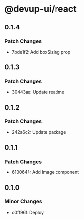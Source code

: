 # @devup-ui/react

## 0.1.4

### Patch Changes

- 7bde1f2: Add boxSizing prop

## 0.1.3

### Patch Changes

- 30443ae: Update readme

## 0.1.2

### Patch Changes

- 242a6c2: Update package

## 0.1.1

### Patch Changes

- 6100644: Add Image component

## 0.1.0

### Minor Changes

- c0ff96f: Deploy
